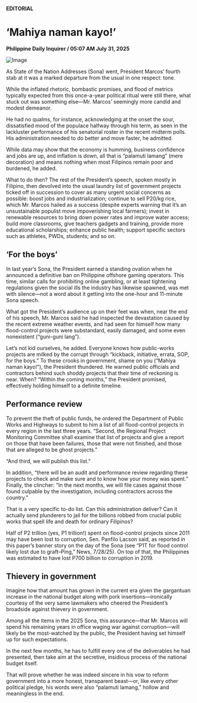 **EDITORIAL**

# ‘Mahiya naman kayo!’

****Philippine Daily Inquirer / 05:07 AM July 31, 2025****

![Image](https://raw.githubusercontent.com/github-jl14/scrapy_api/refs/heads/main/images/editorial07312025.png)

As State of the Nation Addresses (Sona) went, President Marcos’ fourth stab at it was a marked departure from the usual in one respect: tone.

While the inflated rhetoric, bombastic promises, and flood of metrics typically expected from this once-a-year political ritual were still there, what stuck out was something else—Mr. Marcos’ seemingly more candid and modest demeanor.

He had no qualms, for instance, acknowledging at the onset the sour, dissatisfied mood of the populace halfway through his term, as seen in the lackluster performance of his senatorial roster in the recent midterm polls. His administration needed to do better and move faster, he admitted.

While data may show that the economy is humming, business confidence and jobs are up, and inflation is down, all that is “palamuti lamang” (mere decoration) and means nothing when most Filipinos remain poor and burdened, he added.

What to do then? The rest of the President’s speech, spoken mostly in Filipino, then devolved into the usual laundry list of government projects ticked off in succession to cover as many urgent social concerns as possible: boost jobs and industrialization; continue to sell P20/kg rice, which Mr. Marcos hailed as a success (despite experts warning that it’s an unsustainable populist move impoverishing local farmers); invest in renewable resources to bring down power rates and improve water access; build more classrooms, give teachers gadgets and training, provide more educational scholarships; enhance public health; support specific sectors such as athletes, PWDs, students; and so on.

## ‘For the boys’

In last year’s Sona, the President earned a standing ovation when he announced a definitive ban on Philippine offshore gaming operators. This time, similar calls for prohibiting online gambling, or at least tightening regulations given the social ills the industry has likewise spawned, was met with silence—not a word about it getting into the one-hour and 11-minute Sona speech.

What got the President’s audience up on their feet was when, near the end of his speech, Mr. Marcos said he had inspected the devastation caused by the recent extreme weather events, and had seen for himself how many flood-control projects were substandard, easily damaged, and some even nonexistent (“guni-guni lang”).

Let’s not kid ourselves, he added. Everyone knows how public-works projects are milked by the corrupt through “kickback, initiative, errata, SOP, for the boys.” To these crooks in government, shame on you (“Mahiya naman kayo!”), the President thundered. He warned public officials and contractors behind such shoddy projects that their time of reckoning is near. When? “Within the coming months,” the President promised, effectively holding himself to a definite timeline.

## Performance review

To prevent the theft of public funds, he ordered the Department of Public Works and Highways to submit to him a list of all flood-control projects in every region in the last three years. “Second, the Regional Project Monitoring Committee shall examine that list of projects and give a report on those that have been failures, those that were not finished, and those that are alleged to be ghost projects.”

“And third, we will publish this list.”

In addition, “there will be an audit and performance review regarding these projects to check and make sure and to know how your money was spent.” Finally, the clincher: “In the next months, we will file cases against those found culpable by the investigation, including contractors across the country.”

That is a very specific to-do list. Can this administration deliver? Can it actually send plunderers to jail for the billions robbed from crucial public works that spell life and death for ordinary Filipinos?

Half of P2 trillion (yes, P1 trillion!) spent on flood-control projects since 2011 may have been lost to corruption, Sen. Panfilo Lacson said, as reported in this paper’s banner story on the day of the Sona (see “P1T for flood control likely lost due to graft–Ping,” News, 7/28/25). On top of that, the Philippines was estimated to have lost P700 billion to corruption in 2019.

## Thievery in government

Imagine how that amount has grown in the current era given the gargantuan increase in the national budget along with pork insertions—ironically courtesy of the very same lawmakers who cheered the President’s broadside against thievery in government.

Among all the items in the 2025 Sona, this assurance—that Mr. Marcos will spend his remaining years in office waging war against corruption—will likely be the most-watched by the public, the President having set himself up for such expectations.

In the next few months, he has to fulfill every one of the deliverables he had presented, then take aim at the secretive, insidious process of the national budget itself.

That will prove whether he was indeed sincere in his vow to reform government into a more honest, transparent beast—or, like every other political pledge, his words were also “palamuti lamang,” hollow and meaningless in the end.